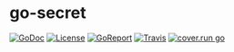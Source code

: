 # go-secret

[![GoDoc](https://godoc.org/github.com/e-XpertSolutions/go-secret/secret?status.png)](http://godoc.org/github.com/e-XpertSolutions/go-secret/secret)
[![License](https://img.shields.io/badge/license-BSD%203--Clause-yellow.svg?style=flat)](https://github.com/e-XpertSolutions/go-secret/blob/master/LICENSE)
[![GoReport](https://goreportcard.com/badge/github.com/e-XpertSolutions/go-secret)](https://goreportcard.com/report/github.com/e-XpertSolutions/go-secret)
[![Travis](https://travis-ci.org/e-XpertSolutions/go-secret.svg?branch=master)](https://travis-ci.org/e-XpertSolutions/go-secret)
[![cover.run go](https://cover.run/go/github.com/e-XpertSolutions/go-secret/secret.svg)](https://cover.run/go/github.com/e-XpertSolutions/go-secret/secret)